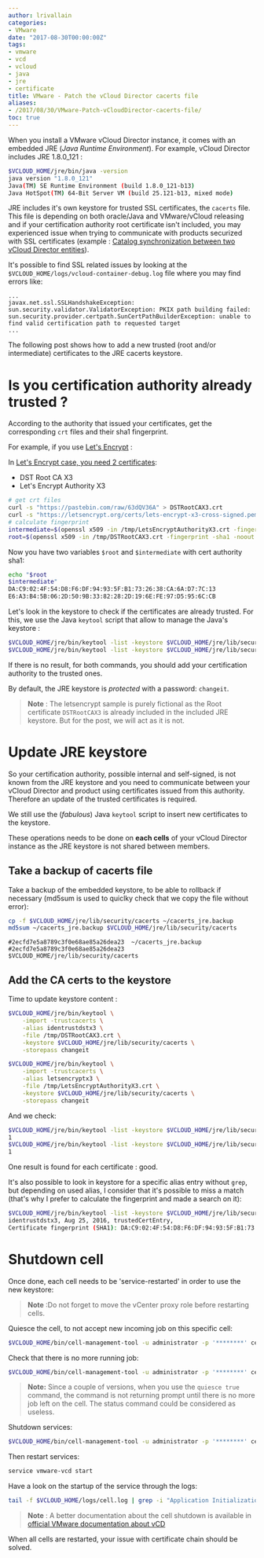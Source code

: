 ```yaml
---
author: lrivallain
categories:
- VMware
date: "2017-08-30T00:00:00Z"
tags:
- vmware
- vcd
- vcloud
- java
- jre
- certificate
title: VMware - Patch the vCloud Director cacerts file
aliases: 
- /2017/08/30/VMware-Patch-vCloudDirector-cacerts-file/
toc: true
---
```


When you install a VMware vCloud Director instance, it comes with an embedded JRE (*Java Runtime Environment*). For example, vCloud Director includes JRE 1.8.0_121 :

```bash
$VCLOUD_HOME/jre/bin/java -version
java version "1.8.0_121"
Java(TM) SE Runtime Environment (build 1.8.0_121-b13)
Java HotSpot(TM) 64-Bit Server VM (build 25.121-b13, mixed mode)
```

JRE includes it's own keystore for trusted SSL certificates, the `cacerts` file. This file is depending on both oracle/Java and VMware/vCloud releasing and if your certification authority root certificate isn't included, you may experienced issue when trying to communicate with products securized with SSL certificates (example : [Catalog synchronization between two vCloud Director entities](/2017/08/02/VMware-ExploreVCD-catalog-publishing-feature/)).

It's possible to find SSL related issues by looking at the `$VCLOUD_HOME/logs/vcloud-container-debug.log` file where you may find errors like:
```
...
javax.net.ssl.SSLHandshakeException: sun.security.validator.ValidatorException: PKIX path building failed: sun.security.provider.certpath.SunCertPathBuilderException: unable to find valid certification path to requested target
...
```

The following post shows how to add a new trusted (root and/or intermediate) certificates to the JRE cacerts keystore.

# Is you certification authority already trusted ?

According to the authority that issued your certificates, get the corresponding `crt` files and their sha1 fingerprint.

For example, if you use [Let's Encrypt](https://letsencrypt.org) :

In [Let's Encrypt case, you need 2 certificates](https://letsencrypt.org/certificates/):
* DST Root CA X3
* Let's Encrypt Authority X3

```bash
# get crt files
curl -s "https://pastebin.com/raw/63dQV36A" > DSTRootCAX3.crt
curl -s "https://letsencrypt.org/certs/lets-encrypt-x3-cross-signed.pem.txt" > LetsEncryptAuthorityX3.crt
# calculate fingerprint
intermediate=$(openssl x509 -in /tmp/LetsEncryptAuthorityX3.crt -fingerprint -sha1 -noout | cut -d'=' -f2)
root=$(openssl x509 -in /tmp/DSTRootCAX3.crt -fingerprint -sha1 -noout | cut -d'=' -f2)
```

Now you have two variables `$root` and `$intermediate` with cert authority sha1:
```bash
echo "$root
$intermediate"
DA:C9:02:4F:54:D8:F6:DF:94:93:5F:B1:73:26:38:CA:6A:D7:7C:13
E6:A3:B4:5B:06:2D:50:9B:33:82:28:2D:19:6E:FE:97:D5:95:6C:CB
```

Let's look in the keystore to check if the certificates are already trusted. For this, we use the Java `keytool` script that allow to manage the Java's keystore :

```bash
$VCLOUD_HOME/jre/bin/keytool -list -keystore $VCLOUD_HOME/jre/lib/security/cacerts -storepass changeit | grep -i -B1 $root
$VCLOUD_HOME/jre/bin/keytool -list -keystore $VCLOUD_HOME/jre/lib/security/cacerts -storepass changeit | grep -i -B1 $intermediate
```

If there is no result, for both commands, you should add your certification authority to the trusted ones.

By default, the JRE keystore is *protected* with a password: `changeit`.

> **Note** : The letsencrypt sample is purely fictional as the Root certificate `DSTRootCAX3` is already included in the included JRE keystore. But for the post, we will act as it is not.

# Update JRE keystore

So your certification authority, possible internal and self-signed, is not known from the JRE keystore and you need to communicate between your vCloud Director and product using certificates issued from this authority. Therefore an update of the trusted certificates is required.

We still use the (*fabulous*) Java `keytool` script to insert new certificates to the keystore.

These operations needs to be done on **each cells** of your vCloud Director instance as the JRE keystore is not shared between members.

## Take a backup of cacerts file

Take a backup of the embedded keystore, to be able to rollback if necessary (md5sum is used to quiclky check that we copy the file without error):

```bash
cp -f $VCLOUD_HOME/jre/lib/security/cacerts ~/cacerts_jre.backup
md5sum ~/cacerts_jre.backup $VCLOUD_HOME/jre/lib/security/cacerts
```

```
#2ecfd7e5a8789c3f0e68ae85a26dea23  ~/cacerts_jre.backup
#2ecfd7e5a8789c3f0e68ae85a26dea23  $VCLOUD_HOME/jre/lib/security/cacerts
```

## Add the CA certs to the keystore

Time to update keystore content :

```bash
$VCLOUD_HOME/jre/bin/keytool \
    -import -trustcacerts \
    -alias identrustdstx3 \
    -file /tmp/DSTRootCAX3.crt \
    -keystore $VCLOUD_HOME/jre/lib/security/cacerts \
    -storepass changeit

$VCLOUD_HOME/jre/bin/keytool \
    -import -trustcacerts \
    -alias letsencryptx3 \
    -file /tmp/LetsEncryptAuthorityX3.crt \
    -keystore $VCLOUD_HOME/jre/lib/security/cacerts \
    -storepass changeit
```

And we check:
```bash
$VCLOUD_HOME/jre/bin/keytool -list -keystore $VCLOUD_HOME/jre/lib/security/cacerts -storepass changeit | grep -i $root -c
1
$VCLOUD_HOME/jre/bin/keytool -list -keystore $VCLOUD_HOME/jre/lib/security/cacerts -storepass changeit | grep -i $intermediate -c
1
```

One result is found for each certificate : good.

It's also possible to look in keystore for a specific alias entry without `grep`, but depending on used alias, I consider that it's possible to miss a match (that's why I prefer to calculate the fingerprint and made a search on it):

```bash
$VCLOUD_HOME/jre/bin/keytool -list -keystore $VCLOUD_HOME/jre/lib/security/cacerts -storepass changeit -alias "identrustdstx3"
identrustdstx3, Aug 25, 2016, trustedCertEntry,
Certificate fingerprint (SHA1): DA:C9:02:4F:54:D8:F6:DF:94:93:5F:B1:73:26:38:CA:6A:D7:7C:13
```

# Shutdown cell

Once done, each cell needs to be 'service-restarted' in order to use the new keystore:

> **Note** :Do not forget to move the vCenter proxy role before restarting cells.

Quiesce the cell, to not accept new incoming job on this specific cell:

```bash
$VCLOUD_HOME/bin/cell-management-tool -u administrator -p '********' cell -quiesce true
```

Check that there is no more running job:

```bash
$VCLOUD_HOME/bin/cell-management-tool -u administrator -p '********' cell -status
```

> **Note:** Since a couple of versions, when you use the `quiesce true` command, the command is not returning prompt until there is no more job left on the cell. The status command could be considered as useless.

Shutdown services:

```bash
$VCLOUD_HOME/bin/cell-management-tool -u administrator -p '********' cell -shutdown
```

Then restart services:

```bash
service vmware-vcd start
```

Have a look on the startup of the service through the logs:

```bash
tail -f $VCLOUD_HOME/logs/cell.log | grep -i "Application Initialization"
```

> **Note** : A better documentation about the cell shutdown is available in [official VMware documentation about vCD](http://pubs.vmware.com/vcd-820/index.jsp#com.vmware.vcloud.install.doc/GUID-65C8B7B6-EC5E-4BDA-8564-56DD6671F5FE.html?resultof=%2522%2573%2568%2575%2574%2564%256f%2577%256e%2522%2520)

When all cells are restarted, your issue with certificate chain should be solved.
